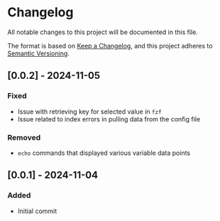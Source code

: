 # Changelog

All notable changes to this project will be documented in this file.

The format is based on [Keep a Changelog](https://keepachangelog.com/en/1.0.0/),
and this project adheres to [Semantic Versioning](https://semver.org/spec/v2.0.0.html).

## [0.0.2] - 2024-11-05
### Fixed

- Issue with retrieving key for selected value in `fzf`
- Issue related to index errors in pulling data from the config file

### Removed

- `echo` commands that displayed various variable data points

## [0.0.1] - 2024-11-04
### Added

- Initial commit

